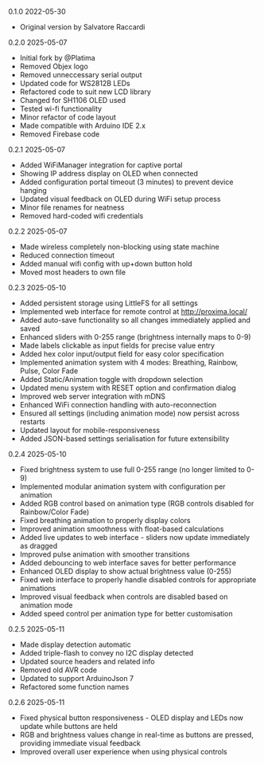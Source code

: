 0.1.0 2022-05-30
- Original version by Salvatore Raccardi

0.2.0 2025-05-07
- Initial fork by @Platima
- Removed Objex logo
- Removed unneccessary serial output
- Updated code for WS2812B LEDs
- Refactored code to suit new LCD library
- Changed for SH1106 OLED used
- Tested wi-fi functionality
- Minor refactor of code layout
- Made compatible with Arduino IDE 2.x
- Removed Firebase code

0.2.1 2025-05-07
- Added WiFiManager integration for captive portal
- Showing IP address display on OLED when connected
- Added configuration portal timeout (3 minutes) to prevent device hanging
- Updated visual feedback on OLED during WiFi setup process
- Minor file renames for neatness
- Removed hard-coded wifi credentials

0.2.2 2025-05-07
- Made wireless completely non-blocking using state machine
- Reduced connection timeout
- Added manual wifi config with up+down button hold
- Moved most headers to own file

0.2.3 2025-05-10
- Added persistent storage using LittleFS for all settings
- Implemented web interface for remote control at http://proxima.local/
- Added auto-save functionality so all changes immediately applied and saved
- Enhanced sliders with 0-255 range (brightness internally maps to 0-9)
- Made labels clickable as input fields for precise value entry
- Added hex color input/output field for easy color specification
- Implemented animation system with 4 modes: Breathing, Rainbow, Pulse, Color Fade
- Added Static/Animation toggle with dropdown selection
- Updated menu system with RESET option and confirmation dialog
- Improved web server integration with mDNS
- Enhanced WiFi connection handling with auto-reconnection
- Ensured all settings (including animation mode) now persist across restarts
- Updated layout for mobile-responsiveness
- Added JSON-based settings serialisation for future extensibility

0.2.4 2025-05-10
- Fixed brightness system to use full 0-255 range (no longer limited to 0-9)
- Implemented modular animation system with configuration per animation
- Added RGB control based on animation type (RGB controls disabled for Rainbow/Color Fade)
- Fixed breathing animation to properly display colors
- Improved animation smoothness with float-based calculations
- Added live updates to web interface - sliders now update immediately as dragged
- Improved pulse animation with smoother transitions
- Added debouncing to web interface saves for better performance
- Enhanced OLED display to show actual brightness value (0-255)
- Fixed web interface to properly handle disabled controls for appropriate animations
- Improved visual feedback when controls are disabled based on animation mode
- Added speed control per animation type for better customisation

0.2.5 2025-05-11
- Made display detection automatic
- Added triple-flash to convey no I2C display detected
- Updated source headers and related info
- Removed old AVR code
- Updated to support ArduinoJson 7
- Refactored some function names

0.2.6 2025-05-11
- Fixed physical button responsiveness - OLED display and LEDs now update while buttons are held
- RGB and brightness values change in real-time as buttons are pressed, providing immediate visual feedback
- Improved overall user experience when using physical controls